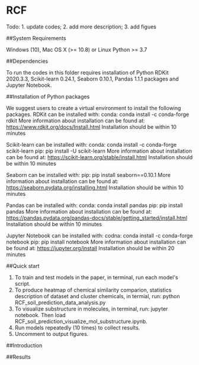# RCF

Todo: 1. update codes; 2. add more description; 3. add figues


##System Requirements

Windows (10), Mac OS X (>= 10.8) or Linux
Python >= 3.7

##Dependencies

To run the codes in this folder requires installation of Python RDKit 2020.3.3, Scikit-learn 0.24.1, Seaborn 0.10.1, Pandas 1.1.1 packages and Jupyter Notebook.

##Installation of Python packages

We suggest users to create a virtual environment to install the following packages.
RDKit can be installed with:
conda: conda install -c conda-forge rdkit
More information about installation can be found at: https://www.rdkit.org/docs/Install.html
Installation should be within 10 minutes 

Scikit-learn can be installed with:
conda: conda install -c conda-forge scikit-learn
pip: pip install -U scikit-learn
More information about installation can be found at: https://scikit-learn.org/stable/install.html
Installation should be within 10 minutes

Seaborn can be installed with:
pip: pip install seaborn==0.10.1
More information about installation can be found at: https://seaborn.pydata.org/installing.html
Installation should be within 10 minutes

Pandas can be installed with:
conda: conda install pandas
pip: pip install pandas
More information about installation can be found at: https://pandas.pydata.org/pandas-docs/stable/getting_started/install.html
Installation should be within 10 minutes

Jupyter Notebook can be installed with:
codna: conda install -c conda-forge notebook
pip: pip install notebook
More information about installation can be found at: https://jupyter.org/install
Installation should be within 20 minutes

##Quick start

1. To train and test models in the paper, in terminal, run each model's script.
2. To produce heatmap of chemical similarity comparion, statistics description of dataset and cluster chemicals, in termial, run: python RCF_soil_prediction_data_analysis.py
3. To visualize substructure in molecules, in terminal, run: jupyter notebook. Then load RCF_soil_prediction_visualize_mol_substructure.ipynb.
4. Run models repeatedly (10 times) to collect results.
5. Uncomment to output figures.

##Introduction

##Results
